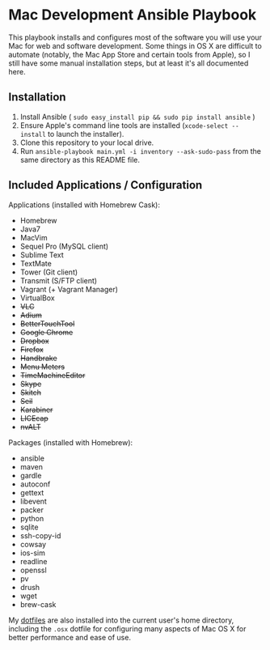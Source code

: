 # Mac Development Ansible Playbook

This playbook installs and configures most of the software you will use your Mac for web and software development. Some things in OS X are difficult to automate (notably, the Mac App Store and certain tools from Apple), so I still have some manual installation steps, but at least it's all documented here.

## Installation

  1. Install Ansible ( `sudo easy_install pip && sudo pip install ansible` )
  2. Ensure Apple's command line tools are installed (`xcode-select --install` to launch the installer).
  3. Clone this repository to your local drive.
  5. Run `ansible-playbook main.yml -i inventory --ask-sudo-pass` from the same directory as this README file.

## Included Applications / Configuration

Applications (installed with Homebrew Cask):

  - Homebrew
  - Java7
  - MacVim
  - Sequel Pro (MySQL client)
  - Sublime Text
  - TextMate
  - Tower (Git client)
  - Transmit (S/FTP client)
  - Vagrant (+ Vagrant Manager)
  - VirtualBox
  - ~~VLC~~
  - ~~Adium~~
  - ~~BetterTouchTool~~
  - ~~Google Chrome~~
  - ~~Dropbox~~
  - ~~Firefox~~
  - ~~Handbrake~~
  - ~~Menu Meters~~
  - ~~TimeMachineEditor~~
  - ~~Skype~~
  - ~~Skitch~~
  - ~~Seil~~
  - ~~Karabiner~~
  - ~~LICEcap~~
  - ~~nvALT~~

Packages (installed with Homebrew):

  - ansible
  - maven
  - gardle
  - autoconf
  - gettext
  - libevent
  - packer
  - python
  - sqlite
  - ssh-copy-id
  - cowsay
  - ios-sim
  - readline
  - openssl
  - pv
  - drush
  - wget
  - brew-cask

My [dotfiles](https://github.com/mlong168/dotfiles.git) are also installed into the current user's home directory, including the `.osx` dotfile for configuring many aspects of Mac OS X for better performance and ease of use.
